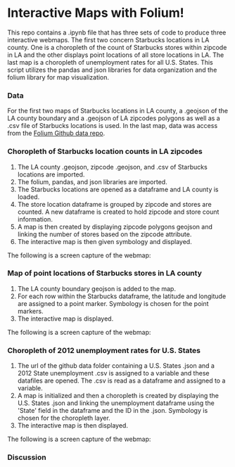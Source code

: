# Interactive Maps with Folium!

This repo contains a .ipynb file that has three sets of code to produce three interactive webmaps.  The first two concern Starbucks locations in LA county.  One is a choropleth of the count of Starbucks stores within zipcode in LA and the other displays point locations of all store locations in LA.  The last map is a choropleth of unemployment rates for all U.S. States.  This script utilizes the pandas and json libraries for data organization and the folium library for map visualization.

### Data

For the first two maps of Starbucks locations in LA county, a .geojson of the LA county boundary and a .geojson of LA zipcodes polygons as well as a .csv file of Starbucks locations is used.  In the last map, data was access from the [Folium Github data repo](https://github.com/python-visualization/folium/tree/master/examples/data).

### Choropleth of Starbucks location counts in LA zipcodes

1.  The LA county .geojson, zipcode .geojson, and .csv of Starbucks locations are imported.
2.  The folium, pandas, and json libraries are imported.
3.  The Starbucks locations are opened as a dataframe and LA county is loaded.
4.  The store location dataframe is grouped by zipcode and stores are counted.  A new dataframe is created to hold zipcode and store count information.
5.  A map is then created by displaying zipcode polygons geojson and linking the number of stores based on the zipcode attribute.
6.  The interactive map is then given symbology and displayed.

The following is a screen capture of the webmap:



### Map of point locations of Starbucks stores in LA county

1.  The LA county boundary geojson is added to the map.
2.  For each row within the Starbucks dataframe, the latitude and longitude are assigned to a point marker.  Symbology is chosen for the point markers.
3.  The interactive map is displayed.

The following is a screen capture of the webmap:
  

### Choropleth of 2012 unemployment rates for U.S. States

1.  The url of the github data folder containing a U.S. States .json and a 2012 State unemployment .csv is assigned to a variable and these datafiles are opened.  The .csv is read as a dataframe and assigned to a variable.
2.  A map is initialized and then a choropleth is created by displaying the U.S. States .json and linking the unemployment dataframe using the 'State' field in the dataframe and the ID in the .json.  Symbology is chosen for the choropleth layer.
3.  The interactive map is then displayed.

The following is a screen capture of the webmap:


### Discussion




